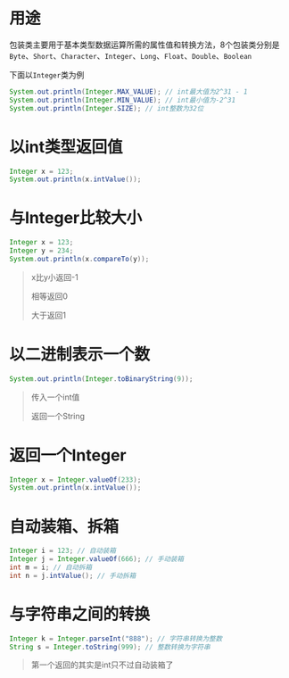 # 用途

包装类主要用于基本类型数据运算所需的属性值和转换方法，8个包装类分别是`Byte`、`Short`、`Character`、`Integer`、`Long`、`Float`、`Double`、`Boolean`

下面以`Integer`类为例

```java
System.out.println(Integer.MAX_VALUE); // int最大值为2^31 - 1
System.out.println(Integer.MIN_VALUE); // int最小值为-2^31
System.out.println(Integer.SIZE); // int整数为32位
```

# 以int类型返回值

```java
Integer x = 123;
System.out.println(x.intValue());
```

# 与Integer比较大小

```java
Integer x = 123;
Integer y = 234;
System.out.println(x.compareTo(y));
```

> x比y小返回-1
>
> 相等返回0
>
> 大于返回1

# 以二进制表示一个数

```java
System.out.println(Integer.toBinaryString(9));
```

> 传入一个int值
>
> 返回一个String

# 返回一个Integer

```java
Integer x = Integer.valueOf(233);
System.out.println(x.intValue());
```

# 自动装箱、拆箱

```java
Integer i = 123; // 自动装箱
Integer j = Integer.valueOf(666); // 手动装箱
int m = i; // 自动拆箱
int n = j.intValue(); // 手动拆箱
```

# 与字符串之间的转换

```java
Integer k = Integer.parseInt("888"); // 字符串转换为整数
String s = Integer.toString(999); // 整数转换为字符串
```

> 第一个返回的其实是int只不过自动装箱了